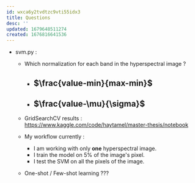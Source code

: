 ```yaml
---
id: wxca6y2tvdtzc9vti55idx3
title: Questions
desc: ''
updated: 1679648511274
created: 1676816641536
---
```

- svm.py : 

    - Which normalization for each band in the hyperspectral image ? 
        - ## $\frac{value-min}{max-min}$
        - ## $\frac{value-\mu}{\sigma}$

    - GridSearchCV results : https://www.kaggle.com/code/haytamel/master-thesis/notebook

    - My workflow currently : 
        - I am working with only **one** hyperspectral image.
        - I train the model on 5% of the image's pixel.
        - I test the SVM on all the pixels of the image.
        
    - One-shot / Few-shot learning ???
